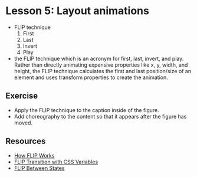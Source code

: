 # Lesson 5: Layout animations

- FLIP technique
  1. First
  2. Last
  3. Invert
  4. Play
-  the FLIP technique which is an acronym for first, last, invert, and play. Rather than directly animating expensive properties like x, y, width, and height, the FLIP technique calculates the first and last position/size of an element and uses transform properties to create the animation.
## Exercise

- Apply the FLIP technique to the caption inside of the figure.
- Add choreography to the content so that it appears after the figure has moved.

## Resources

- [How FLIP Works](https://codepen.io/davidkpiano/pen/EbwrQQ)
- [FLIP Transition with CSS Variables](https://codepen.io/team/keyframers/pen/MWaoyNQ)
- [FLIP Between States](https://codepen.io/team/keyframers/pen/xxVOLeM)
